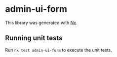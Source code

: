 # admin-ui-form

This library was generated with [Nx](https://nx.dev).

## Running unit tests

Run `nx test admin-ui-form` to execute the unit tests.
